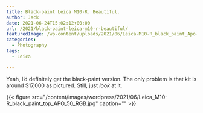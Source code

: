 ```yaml
---
title: Black-paint Leica M10-R. Beautiful.
author: Jack
date: 2021-06-24T15:02:12+00:00
url: /2021/black-paint-leica-m10-r-beautiful/
featuredImage: /wp-content/uploads/2021/06/Leica-M10-R_black_paint_Apo-Summicron-M_35_totale_RGB.jpg
categories:
  - Photography
tags:
  - Leica

---
```




Yeah, I&#8217;d definitely get the black-paint version. The only problem is that kit is around $17,000 as pictured. Still, just _look_ at it.


{{< figure src="/content/images/wordpress/2021/06/Leica_M10-R_black_paint_top_APO_50_RGB.jpg" caption="" >}}



<!--kg-card-end: html-->